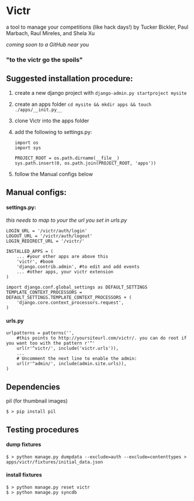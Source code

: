 # Victr #

a tool to manage your competitions (like hack days!)
by Tucker Bickler, Paul Marbach, Raul Mireles, and Shela Xu

_coming soon to a GitHub near you_

### "to the victr go the spoils" ###

## Suggested installation procedure: ##

1.  create a new django project with `django-admin.py startproject mysite`
2.  create an apps folder `cd mysite && mkdir apps && touch ./apps/__init.py__`
3.  clone Victr into the apps folder
4.  add the following to settings.py:

        import os
        import sys

        PROJECT_ROOT = os.path.dirname(__file__)
        sys.path.insert(0, os.path.join(PROJECT_ROOT, 'apps'))
    
5.  follow the Manual configs below

## Manual configs: ##
#### settings.py: ####
_this needs to map to your the url you set in urls.py_

    LOGIN_URL = '/victr/auth/login'
    LOGOUT_URL = '/victr/auth/logout'
    LOGIN_REDIRECT_URL = '/victr/'

    INSTALLED_APPS = (
        ... #your other apps are above this
        'victr', #boom
        'django.contrib.admin', #to edit and add events
        ... #other apps, your victr extension
    )
        
    import django.conf.global_settings as DEFAULT_SETTINGS
    TEMPLATE_CONTEXT_PROCESSORS = DEFAULT_SETTINGS.TEMPLATE_CONTEXT_PROCESSORS + (
        'django.core.context_processors.request',
    )

#### urls.py ####

    urlpatterns = patterns('',
        #this points to http://yoursiteurl.com/victr/. you can do root if you want too with the pattern r'^'
        url(r'^victr/', include('victr.urls')),
        ...
        # Uncomment the next line to enable the admin:
        url(r'^admin/', include(admin.site.urls)),
    )

## Dependencies ##
pil (for thumbnail images)

    $ > pip install pil

## Testing procedures ##
#### dump fixtures ####

    $ > python manage.py dumpdata --exclude=auth --exclude=contenttypes > apps/victr/fixtures/initial_data.json  

#### install fixtures ####

    $ > python manage.py reset victr  
    $ > python manage.py syncdb
